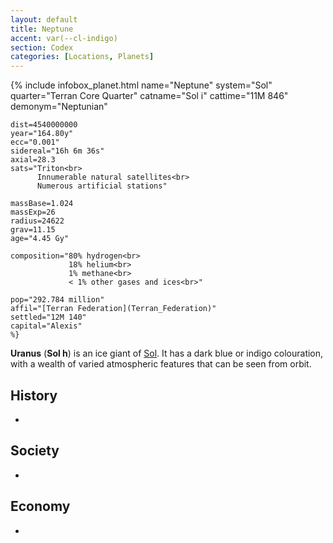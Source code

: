 ```yaml
---
layout: default
title: Neptune
accent: var(--cl-indigo)
section: Codex
categories: [Locations, Planets]
---
```


{% include infobox_planet.html
    name="Neptune"
    system="Sol" 
    quarter="Terran Core Quarter"
    catname="Sol i"
    cattime="11M 846"
    demonym="Neptunian"

    dist=4540000000
    year="164.80y"
    ecc="0.001"
    sidereal="16h 6m 36s"
    axial=28.3
    sats="Triton<br>
          Innumerable natural satellites<br>
          Numerous artificial stations"

    massBase=1.024
    massExp=26
    radius=24622
    grav=11.15
    age="4.45 Gy"

    composition="80% hydrogen<br>
                 18% helium<br>
                 1% methane<br>
                 < 1% other gases and ices<br>"

    pop="292.784 million"
    affil="[Terran Federation](Terran_Federation)"
    settled="12M 140"
    capital="Alexis"
    %}

**Uranus** (**Sol h**) is an ice giant of [Sol](Sol). It has a dark blue or indigo colouration, with
a wealth of varied atmospheric features that can be seen from orbit.

## History
-

## Society
-

## Economy
-
